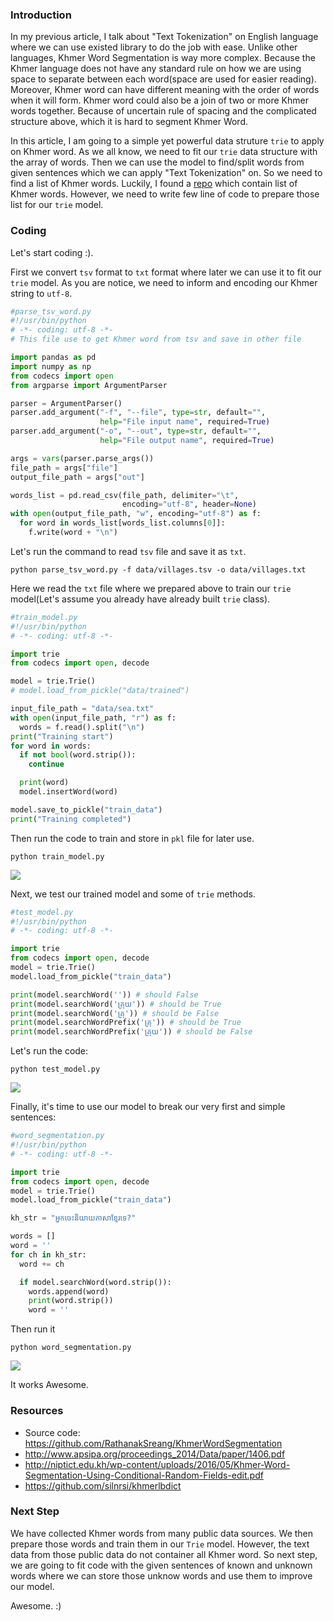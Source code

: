 ### Introduction
In my previous article, I talk about "Text Tokenization" on English language where we can use existed library to do the job with ease.  Unlike other languages, Khmer Word Segmentation is way more complex. Because the Khmer language does not have any standard rule on how we are using space to separate between each word(space are used for easier reading). Moreover, Khmer word can have different meaning with the order of words when it will form. Khmer word could also be a join of two or more Khmer words together. Because of uncertain rule of spacing and the complicated structure above, which it is hard to segment Khmer Word.

In this article, I am going to a simple yet powerful data struture `trie` to apply on Khmer word. As we all know, we need to fit our `trie` data structure with the array of words. Then we can use the model to find/split words from given sentences which we can apply "Text Tokenization" on. So we need to find a list of Khmer words. Luckily, I found a [repo](https://github.com/silnrsi/khmerlbdict) which contain list of Khmer words. However, we need to write few line of code to prepare those list for our `trie` model.
### Coding
Let's start coding :).

First we convert `tsv` format to `txt` format where later we can use it to fit our `trie` model. As you are notice, we need to inform and encoding our Khmer string to `utf-8`.

```python
#parse_tsv_word.py
#!/usr/bin/python
# -*- coding: utf-8 -*-
# This file use to get Khmer word from tsv and save in other file

import pandas as pd
import numpy as np
from codecs import open
from argparse import ArgumentParser

parser = ArgumentParser()
parser.add_argument("-f", "--file", type=str, default="",
                    help="File input name", required=True)
parser.add_argument("-o", "--out", type=str, default="",
                    help="File output name", required=True)

args = vars(parser.parse_args())
file_path = args["file"]
output_file_path = args["out"]

words_list = pd.read_csv(file_path, delimiter="\t",
                         encoding="utf-8", header=None)
with open(output_file_path, "w", encoding="utf-8") as f:
  for word in words_list[words_list.columns[0]]:
    f.write(word + "\n")
```
Let's run the command to read `tsv` file and save it as  `txt`.
```SH
python parse_tsv_word.py -f data/villages.tsv -o data/villages.txt
```


Here we read the `txt` file where we prepared above to train our `trie` model(Let's assume you already have already built `trie` class).
```python
#train_model.py
#!/usr/bin/python
# -*- coding: utf-8 -*-

import trie
from codecs import open, decode

model = trie.Trie()
# model.load_from_pickle("data/trained")

input_file_path = "data/sea.txt"
with open(input_file_path, "r") as f:
  words = f.read().split("\n")
print("Training start")
for word in words:
  if not bool(word.strip()):
    continue

  print(word)
  model.insertWord(word)

model.save_to_pickle("train_data")
print("Training completed")
```
Then run the code to train and store in `pkl` file for later use.
```SH
python train_model.py
```
![](https://images.viblo.asia/129bd600-28cf-47d2-81fe-12493c483639.png)


Next, we test our trained model and some of `trie` methods.
```python
#test_model.py
#!/usr/bin/python
# -*- coding: utf-8 -*-

import trie
from codecs import open, decode
model = trie.Trie()
model.load_from_pickle("train_data")

print(model.searchWord('')) # should False
print(model.searchWord('គ្រុយ')) # should be True
print(model.searchWord('គ្រុ')) # should be False
print(model.searchWordPrefix('គ្រុ')) # should be True
print(model.searchWordPrefix('គ្រុយ')) # should be False
```
Let's run the code:
```SH
python test_model.py
```
![](https://images.viblo.asia/bcaae2ca-92f9-485e-8e86-290ee8ea142f.png)


Finally, it's time to use our model to break our very first and simple sentences:
```python
#word_segmentation.py
#!/usr/bin/python
# -*- coding: utf-8 -*-

import trie
from codecs import open, decode
model = trie.Trie()
model.load_from_pickle("train_data")

kh_str = "អ្នកចេះនិយាយភាសាខ្មែរទេ?"

words = []
word = ''
for ch in kh_str:
  word += ch

  if model.searchWord(word.strip()):
    words.append(word)
    print(word.strip())
    word = ''
```
Then run it
```SH
python word_segmentation.py
```
![](https://images.viblo.asia/c2b62cc0-3db4-4e93-bfef-662fdbb8fd9d.png)

It works Awesome.

### Resources
- Source code: https://github.com/RathanakSreang/KhmerWordSegmentation
- http://www.apsipa.org/proceedings_2014/Data/paper/1406.pdf
- http://niptict.edu.kh/wp-content/uploads/2016/05/Khmer-Word-Segmentation-Using-Conditional-Random-Fields-edit.pdf
- https://github.com/silnrsi/khmerlbdict
### Next Step

We have collected Khmer words from many public data sources. We then prepare those words and train them in our `Trie` model. However, the text data from those public data do not container all Khmer word. So next step, we are going to fit code with the given sentences of known and unknown words where we can store those unknow words and use them to improve our model.

Awesome. :)